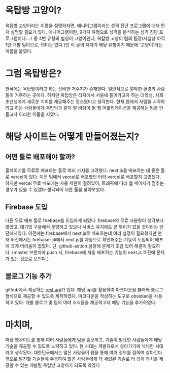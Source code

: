 # 옥탑방 고양이?

옥탑방 고양이라는 이름을 설명하자면, 애니어그램이라는 성격 진단 프로그램에 대해 먼저 설명할 필요가 있다. 애니어그램이란, 9가지 유형으로 성격을 분석하는 성격 진단 프로그램이다. 그 중  4번 유형의 별칭이 고양이인데, 옥탑방 고양이 팀의 팀장(사실상 아직 1인 개발 팀이므로, 의미는 없다.)인 이 글의 저자가 해당 유형이기 때문에 '고양이'라는 이름을 붙였다.

# 그럼 옥탑방은?

한국에는 옥탑방이라고 하는 신비한 거주지가 존재한다. 일반적으로 열악한 환경의 사람들이 거주하는 곳이다. 하지만 옥탑방은 타지에서 서울에 들어가고자 하는 대학생, 사회 초년생에게 새로운 기회를 제공해주는 장소였다고 생각한다. 현재 웹에서 사업을 시작하려고 하는 사람들에게 옥탑방과 같이 밑 바탕이 될 웹 어플리케이션을 제공하는 팀을 만들고자 이러한 이름을 지었다.

# 해당 사이트는 어떻게 만들어졌는지?

## 어떤 툴로 배포해야 할까?

홈페이지를 무료로 배포하는 툴로 여러 가지를 고려했다. next.js를 배포하는 데 좋은 툴로 vercel이 있다. 이전 팀에서 vercel로 배포했던 터라 vercel로 배포할지 고민했다. 하지만 vercel 무료 배포에는 사용 제한이 걸려있어, 트래픽에 따라 웹 페이지가 멈추는 경우가 있을 수 있겠다 생각되어 다른 툴을 찾아보았다.

## Firebase 도입

다른 무료 배포 툴로 firebase를 도입하게 되었다. firebase의 무료 사용량이 생각보다 많았고, 대기업 구글에서 운영하고 있으니 서비스 유지에도 큰 무리가 없을 것이라는 판단에서였다. 이전에는 firebase에서 next.js로 배포하는데 여러 설정이 필요했지만 현재 버전에서는 firebase-cli에서 next.js를 자동으로 확인해주는 기능이 도입되어 배포에 크게 어려움이 없었다. 단, github-action 설정에 문제가 조금 있어 해결이 필요하다. (master 브랜치에 push 시, firebase에 자동 배포하는 기능이 next.js 호환에 문제가 있는 것으로 보인다.)

## 블로그 기능 추가

github에서 제공하는 [rest api](https://docs.github.com/ko/rest?apiVersion=2022-11-28)가 있다. 해당 api를 활용하여 마크다운을 불러와 블로그 형식으로 제공할 수 있도록 제작하였다. 마크다운을 작성하는 도구로 obsidian을 사용하고 있다. 개발 블로그 및 팀의 여러 소식들을 제공하고자 해당 기능을 추가하였다.

# 마치며,

해당 웹사이트를 통해 여러 사람들에게 팀을 홍보하고, 기술이 필요한 사람들에게 해당 기술을 제공할 수 있도록 노력하고 있다. 현 시대는 개발자로서 살아가기에 넉넉한 시대라고 생각된다. 대한민국에서는 많은 사람들이 웹을 통해 여러 정보를 접하며 살아간다. 앞으로 발전할 기술들에 주목하여 많은 사람들에게 더 세련된 기술로 더 쉽게 가치를 제공할 수 있는 개발팀 옥탑방 고양이가 되도록 하겠다